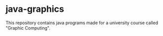 # java-graphics

This repository contains java programs made for a university course called "Graphic Computing".
